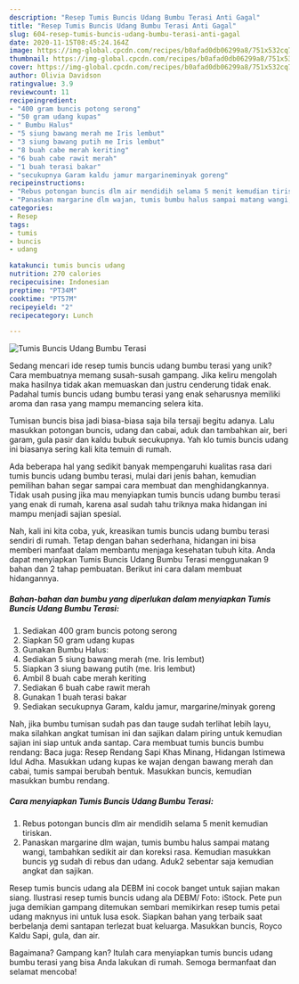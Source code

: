 ```yaml
---
description: "Resep Tumis Buncis Udang Bumbu Terasi Anti Gagal"
title: "Resep Tumis Buncis Udang Bumbu Terasi Anti Gagal"
slug: 604-resep-tumis-buncis-udang-bumbu-terasi-anti-gagal
date: 2020-11-15T08:45:24.164Z
image: https://img-global.cpcdn.com/recipes/b0afad0db06299a8/751x532cq70/tumis-buncis-udang-bumbu-terasi-foto-resep-utama.jpg
thumbnail: https://img-global.cpcdn.com/recipes/b0afad0db06299a8/751x532cq70/tumis-buncis-udang-bumbu-terasi-foto-resep-utama.jpg
cover: https://img-global.cpcdn.com/recipes/b0afad0db06299a8/751x532cq70/tumis-buncis-udang-bumbu-terasi-foto-resep-utama.jpg
author: Olivia Davidson
ratingvalue: 3.9
reviewcount: 11
recipeingredient:
- "400 gram buncis potong serong"
- "50 gram udang kupas"
- " Bumbu Halus"
- "5 siung bawang merah me Iris lembut"
- "3 siung bawang putih me Iris lembut"
- "8 buah cabe merah keriting"
- "6 buah cabe rawit merah"
- "1 buah terasi bakar"
- "secukupnya Garam kaldu jamur margarineminyak goreng"
recipeinstructions:
- "Rebus potongan buncis dlm air mendidih selama 5 menit kemudian tiriskan."
- "Panaskan margarine dlm wajan, tumis bumbu halus sampai matang wangi, tambahkan sedikit air dan koreksi rasa. Kemudian masukkan buncis yg sudah di rebus dan udang. Aduk2 sebentar saja kemudian angkat dan sajikan."
categories:
- Resep
tags:
- tumis
- buncis
- udang

katakunci: tumis buncis udang 
nutrition: 270 calories
recipecuisine: Indonesian
preptime: "PT34M"
cooktime: "PT57M"
recipeyield: "2"
recipecategory: Lunch

---
```



![Tumis Buncis Udang Bumbu Terasi](https://img-global.cpcdn.com/recipes/b0afad0db06299a8/751x532cq70/tumis-buncis-udang-bumbu-terasi-foto-resep-utama.jpg)

Sedang mencari ide resep tumis buncis udang bumbu terasi yang unik? Cara membuatnya memang susah-susah gampang. Jika keliru mengolah maka hasilnya tidak akan memuaskan dan justru cenderung tidak enak. Padahal tumis buncis udang bumbu terasi yang enak seharusnya memiliki aroma dan rasa yang mampu memancing selera kita.

Tumisan buncis bisa jadi biasa-biasa saja bila tersaji begitu adanya. Lalu masukkan potongan buncis, udang dan cabai, aduk dan tambahkan air, beri garam, gula pasir dan kaldu bubuk secukupnya. Yah klo tumis buncis udang ini biasanya sering kali kita temuin di rumah.

Ada beberapa hal yang sedikit banyak mempengaruhi kualitas rasa dari tumis buncis udang bumbu terasi, mulai dari jenis bahan, kemudian pemilihan bahan segar sampai cara membuat dan menghidangkannya. Tidak usah pusing jika mau menyiapkan tumis buncis udang bumbu terasi yang enak di rumah, karena asal sudah tahu triknya maka hidangan ini mampu menjadi sajian spesial.


Nah, kali ini kita coba, yuk, kreasikan tumis buncis udang bumbu terasi sendiri di rumah. Tetap dengan bahan sederhana, hidangan ini bisa memberi manfaat dalam membantu menjaga kesehatan tubuh kita. Anda dapat menyiapkan Tumis Buncis Udang Bumbu Terasi menggunakan 9 bahan dan 2 tahap pembuatan. Berikut ini cara dalam membuat hidangannya.

<!--inarticleads1-->

##### Bahan-bahan dan bumbu yang diperlukan dalam menyiapkan Tumis Buncis Udang Bumbu Terasi:

1. Sediakan 400 gram buncis potong serong
1. Siapkan 50 gram udang kupas
1. Gunakan  Bumbu Halus:
1. Sediakan 5 siung bawang merah (me. Iris lembut)
1. Siapkan 3 siung bawang putih (me. Iris lembut)
1. Ambil 8 buah cabe merah keriting
1. Sediakan 6 buah cabe rawit merah
1. Gunakan 1 buah terasi bakar
1. Sediakan secukupnya Garam, kaldu jamur, margarine/minyak goreng


Nah, jika bumbu tumisan sudah pas dan tauge sudah terlihat lebih layu, maka silahkan angkat tumisan ini dan sajikan dalam piring untuk kemudian sajian ini siap untuk anda santap. Cara membuat tumis buncis bumbu rendang: Baca juga: Resep Rendang Sapi Khas Minang, Hidangan Istimewa Idul Adha. Masukkan udang kupas ke wajan dengan bawang merah dan cabai, tumis sampai berubah bentuk. Masukkan buncis, kemudian masukkan bumbu rendang. 

<!--inarticleads2-->

##### Cara menyiapkan Tumis Buncis Udang Bumbu Terasi:

1. Rebus potongan buncis dlm air mendidih selama 5 menit kemudian tiriskan.
1. Panaskan margarine dlm wajan, tumis bumbu halus sampai matang wangi, tambahkan sedikit air dan koreksi rasa. Kemudian masukkan buncis yg sudah di rebus dan udang. Aduk2 sebentar saja kemudian angkat dan sajikan.


Resep tumis buncis udang ala DEBM ini cocok banget untuk sajian makan siang. Ilustrasi resep tumis buncis udang ala DEBM/ Foto: iStock. Pete pun juga demikian gampang ditemukan sembari memikirkan resep tumis petai udang maknyus ini untuk lusa esok. Siapkan bahan yang terbaik saat berbelanja demi santapan terlezat buat keluarga. Masukkan buncis, Royco Kaldu Sapi, gula, dan air. 

Bagaimana? Gampang kan? Itulah cara menyiapkan tumis buncis udang bumbu terasi yang bisa Anda lakukan di rumah. Semoga bermanfaat dan selamat mencoba!
